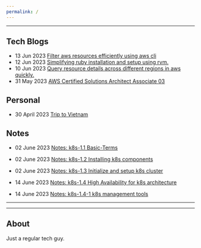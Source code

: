 ```yaml
---
permalink: /
---
```


---

## **Tech Blogs**

- 13 Jun 2023 [Filter aws resources efficiently using aws cli](technical/Blogs/filter-aws-resources-efficiently.md)
- 12 Jun 2023 [Simplifying ruby installation and setup using rvm.](technical/Blogs/simplify-ruby-setups.md)
- 10 Jun 2023 [Query resource details across different regions in aws quickly.](technical/Blogs/aws-cli-resource-flag.md)
- 31 May 2023 [AWS Certified Solutions Architect Associate 03](technical/Certifications/AWS-SAA03.md)

## **Personal**

- 30 April 2023 [Trip to Vietnam](personal/Trips/Vietnam-23.md)

## **Notes**

- 02 June 2023 [Notes: k8s-1.1 Basic-Terms](technical/Notes/k8s/k8s-1.1-Basic-Terms.md)

- 02 June 2023 [Notes: k8s-1.2 Installing k8s components](technical/Notes/k8s/k8s-1.2-install-k8s-components.md)

- 02 June 2023 [Notes: k8s-1.3 Initialize and setup k8s cluster](technical/Notes/k8s/k8s-1.3-initialize-and-setup-k8s-cluster.md)

- 14 June 2023 [Notes: k8s-1.4 High Availability for k8s architecture](technical/Notes/k8s/k8s-1.4-K8s-arch-ha.md)

- 14 June 2023 [Notes: k8s-1.4-1 k8s management tools](technical/Notes/k8s/k8s-1.4.1-K8s-management-tools.md)

---
---


## **About**

Just a regular tech guy.



